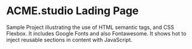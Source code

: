 # ACME.studio Lading Page
Sample Project illustrating the use of HTML semantic tags, and CSS Flexbox. It includes Google Fonts and also Fontawesome. It shows hot to inject reusable sections in content with JavaScript.
